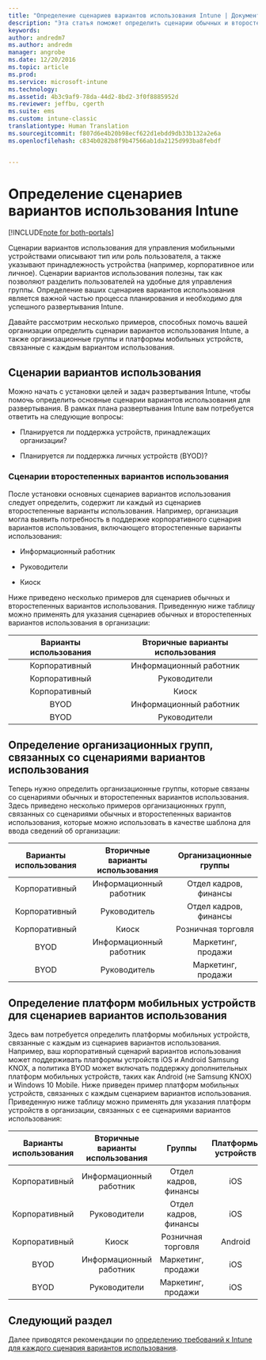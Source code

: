 ```yaml
---
title: "Определение сценариев вариантов использования Intune | Документы Майкрософт"
description: "Эта статья поможет определить сценарии обычных и второстепенных вариантов использования Intune для внедрения Microsoft Intune с использованием только облачной среды."
keywords: 
author: andredm7
ms.author: andredm
manager: angrobe
ms.date: 12/20/2016
ms.topic: article
ms.prod: 
ms.service: microsoft-intune
ms.technology: 
ms.assetid: 4b3c9af9-78da-44d2-8bd2-3f0f8885952d
ms.reviewer: jeffbu, cgerth
ms.suite: ems
ms.custom: intune-classic
translationtype: Human Translation
ms.sourcegitcommit: f807d6e4b20b98ecf622d1ebdd9db33b132a2e6a
ms.openlocfilehash: c834b0282b8f9b47566ab1da2125d993ba8febdf


---
```


# <a name="identify-intune-use-case-scenarios"></a>Определение сценариев вариантов использования Intune

[!INCLUDE[note for both-portals](../includes/note-for-both-portals.md)]

Сценарии вариантов использования для управления мобильными устройствами описывают тип или роль пользователя, а также указывают принадлежность устройства (например, корпоративное или личное). Сценарии вариантов использования полезны, так как позволяют разделить пользователей на удобные для управления группы. Определение ваших сценариев вариантов использования является важной частью процесса планирования и необходимо для успешного развертывания Intune.

Давайте рассмотрим несколько примеров, способных помочь вашей организации определить сценарии вариантов использования Intune, а также организационные группы и платформы мобильных устройств, связанные с каждым вариантом использования.

## <a name="use-case-scenarios"></a>Сценарии вариантов использования

Можно начать с установки целей и задач развертывания Intune, чтобы помочь определить основные сценарии вариантов использования для развертывания. В рамках плана развертывания Intune вам потребуется ответить на следующие вопросы:

-   Планируется ли поддержка устройств, принадлежащих организации?

-   Планируется ли поддержка личных устройств (BYOD)?

### <a name="sub-use-case-scenarios"></a>Сценарии второстепенных вариантов использования

После установки основных сценариев вариантов использования следует определить, содержит ли каждый из сценариев второстепенные варианты использования. Например, организация могла выявить потребность в поддержке корпоративного сценария вариантов использования, включающего второстепенные варианты использования:

-   Информационный работник

-   Руководители

-   Киоск

Ниже приведено несколько примеров для сценариев обычных и второстепенных вариантов использования. Приведенную ниже таблицу можно применять для указания сценариев обычных и второстепенных вариантов использования в организации:

| **Варианты использования** | **Вторичные варианты использования** |
|:---:|:---:|
| Корпоративный | Информационный работник |              
| Корпоративный | Руководители |           
| Корпоративный | Киоск |
| BYOD | Информационный работник |           
| BYOD | Руководители |

## <a name="identify-organizational-groups-associated-with-use-case-scenarios"></a>Определение организационных групп, связанных со сценариями вариантов использования

Теперь нужно определить организационные группы, которые связаны со сценариями обычных и второстепенных вариантов использования. Здесь приведено несколько примеров организационных групп, связанных со сценариями обычных и второстепенных вариантов использования, которые можно использовать в качестве шаблона для ввода сведений об организации:

| **Варианты использования** | **Вторичные варианты использования** | **Организационные группы** |
|:---:|:---:|:---:|
| Корпоративный | Информационный работник | Отдел кадров, финансы |               
| Корпоративный | Руководитель | Отдел кадров, финансы |            
| Корпоративный | Киоск | Розничная торговля |
| BYOD | Информационный работник | Маркетинг, продажи |            
| BYOD | Руководитель | Маркетинг, продажи |

## <a name="identify-mobile-device-platforms-for-use-case-scenarios"></a>Определение платформ мобильных устройств для сценариев вариантов использования

Здесь вам потребуется определить платформы мобильных устройств, связанные с каждым из сценариев вариантов использования. Например, ваш корпоративный сценарий вариантов использования может поддерживать платформы устройств iOS и Android Samsung KNOX, а политика BYOD может включать поддержку дополнительных платформ мобильных устройств, таких как Android (не Samsung KNOX) и Windows 10 Mobile. Ниже приведен пример платформ мобильных устройств, связанных с каждым сценарием вариантов использования. Приведенную ниже таблицу можно применять для указания платформ устройств в организации, связанных с ее сценариями вариантов использования:

| **Варианты использования** | **Вторичные варианты использования** | **Группы** | **Платформы устройств** |   
|:---:|:---:|:---:|:---:|
| Корпоративный | Информационный работник | Отдел кадров, финансы | iOS |                                                           
| Корпоративный | Руководители | Отдел кадров, финансы | iOS |                                                           
| Корпоративный | Киоск | Розничная торговля | Android |
| BYOD | Информационный работник | Маркетинг, продажи | iOS |                                                           
| BYOD | Руководители | Маркетинг, продажи | iOS |

## <a name="next-section"></a>Следующий раздел

Далее приводятся рекомендации по [определению требований к Intune для каждого сценария вариантов использования](section-3-determine-use-case-requirements.md).



<!--HONumber=Dec16_HO5-->


